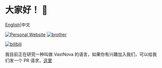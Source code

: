 
# 大家好！ 👋
[English](README.md)|中文

[![Personal Website](https://img.shields.io/badge/个人网站-sodous--s.pages.dev-268bd2?style=flat&logo=link)](https://sodous-s.pages.dev)
[![brother](https://img.shields.io/badge/Brother-@abcwind2025-268bd2?style=flat&logo=link)](https://github.com/abcwind2025)

[![bilibili](https://img.shields.io/badge/bilibili-@sodous--手抖-268bd2?style=flat&logo=link)](https://space.bilibili.com/3546887300843548)

我目前正在研究一种叫做 VastNova 的语言，如果你有兴趣加入我们，可以给我们发一个 PR 请求，[这里](https://github.com/sodous-s/vastnova/blob/main/README.md)
